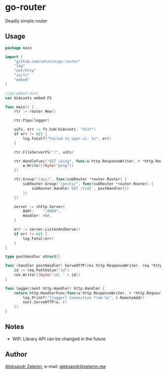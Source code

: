 # go-router

Deadly simple router

## Usage

```go
package main

import (
	"github.com/zelenin/go-router"
	"log"
	"net/http"
	"io/fs"
	"embed"
)

//go:embed dist
var UiAssets embed.FS

func main() {
	rtr := router.New()

	rtr.Pipe(logger)

	uiFs, err := fs.Sub(UiAssets, "dist")
	if err != nil {
		log.Fatalf("Failed to open ui: %v", err)
	}

	rtr.FileServerFS("/", uiFs)

	rtr.HandleFunc("GET /ping", func(w http.ResponseWriter, r *http.Request) {
		w.Write([]byte("pong"))
	})

	rtr.Group("/api/", func(subRouter *router.Router) {
		subRouter.Group("/posts/", func(subRouter *router.Router) {
			subRouter.Handle(`GET /{id}`, postHandler{})
		})
	})

	server := &http.Server{
		Addr:    ":8080",
		Handler: rtr,
	}

	err := server.ListenAndServe()
	if err != nil {
		log.Fatal(err)
	}
}

type postHandler struct{}

func (handler postHandler) ServeHTTP(res http.ResponseWriter, req *http.Request) {
	id := req.PathValue("id")
	res.Write([]byte("id: " + id))
}

func logger(next http.Handler) http.Handler {
	return http.HandlerFunc(func(w http.ResponseWriter, r *http.Request) {
		log.Printf("[logger] Connection from %s", r.RemoteAddr)
		next.ServeHTTP(w, r)
	})
}
```

## Notes

* WIP. Library API can be changed in the future

## Author

[Aleksandr Zelenin](https://github.com/zelenin/), e-mail: [aleksandr@zelenin.me](mailto:aleksandr@zelenin.me)
